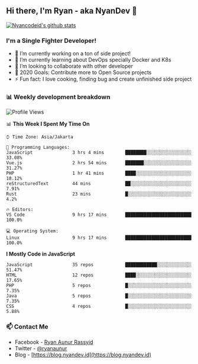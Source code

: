 ## Hi there, I'm Ryan - aka NyanDev 👋

[![Nyancodeid's github stats](https://github-readme-stats.vercel.app/api?username=nyancodeid)](https://github.com/nyancodeid/nyancodeid)

### I'm a Single Fighter Developer!
- 🔭 I’m currently working on a ton of side project!
- 🌱 I’m currently learning about DevOps specially Docker and K8s
- 👯 I’m looking to collaborate with other developer
- 🥅 2020 Goals: Contribute more to Open Source projects
- ⚡ Fun fact: I love cooking, finding bug and create unfinished side project 

### 📊 Weekly development breakdown

<!--START_SECTION:waka-->
![Profile Views](http://img.shields.io/badge/Profile%20Views-31-blue)

📊 **This Week I Spent My Time On** 

```text
⌚︎ Time Zone: Asia/Jakarta

💬 Programming Languages: 
JavaScript               3 hrs 4 mins        ████████░░░░░░░░░░░░░░░░░   33.08% 
Vue.js                   2 hrs 54 mins       ███████░░░░░░░░░░░░░░░░░░   31.27% 
PHP                      1 hr 41 mins        ████░░░░░░░░░░░░░░░░░░░░░   18.12% 
reStructuredText         44 mins             ██░░░░░░░░░░░░░░░░░░░░░░░   7.91% 
Rust                     23 mins             █░░░░░░░░░░░░░░░░░░░░░░░░   4.2%

🔥 Editors: 
VS Code                  9 hrs 17 mins       █████████████████████████   100.0%

💻 Operating System: 
Linux                    9 hrs 17 mins       █████████████████████████   100.0%

```

**I Mostly Code in JavaScript** 

```text
JavaScript               35 repos            ████████████░░░░░░░░░░░░░   51.47% 
HTML                     12 repos            ████░░░░░░░░░░░░░░░░░░░░░   17.65% 
PHP                      5 repos             █░░░░░░░░░░░░░░░░░░░░░░░░   7.35% 
Java                     5 repos             █░░░░░░░░░░░░░░░░░░░░░░░░   7.35% 
CSS                      4 repos             █░░░░░░░░░░░░░░░░░░░░░░░░   5.88%

```



<!--END_SECTION:waka-->

### 📫 Contact Me
- Facebook - [Ryan Aunur Rassyid](https://facebook.com/ryan.hac)
- Twitter - [@ryanaunur](https://twitter.com/ryanaunur)
- Blog - [https://blog.nyandev.id](https://blog.nyandev.id)
